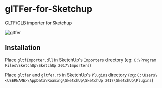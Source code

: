 # glTFer-for-Sketchup
GLTF/GLB importer for Sketchup

![gltfer](https://github.com/0x779/glTFer-for-Sketchup/assets/1897654/28974311-cd69-46cf-a3c1-d65dfe129a4b)


## Installation

Place `gltfImporter.dll` in SketchUp's `Importers` directory (eg: `C:\Program Files\SketchUp\SketchUp 2017\Importers`)

Place `gltfer` and `gltfer.rb` in SketchUp's `Plugins` directory (eg: `C:\Users\<USERNAME>\AppData\Roaming\SketchUp\SketchUp 2017\SketchUp\Plugins`)
